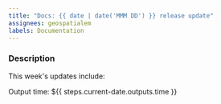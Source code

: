 ```yaml
---
title: "Docs: {{ date | date('MMM DD') }} release update"
assignees: geospatialem
labels: Documentation
---
```

### Description
This week's updates include:

Output time:
${{ steps.current-date.outputs.time }}
